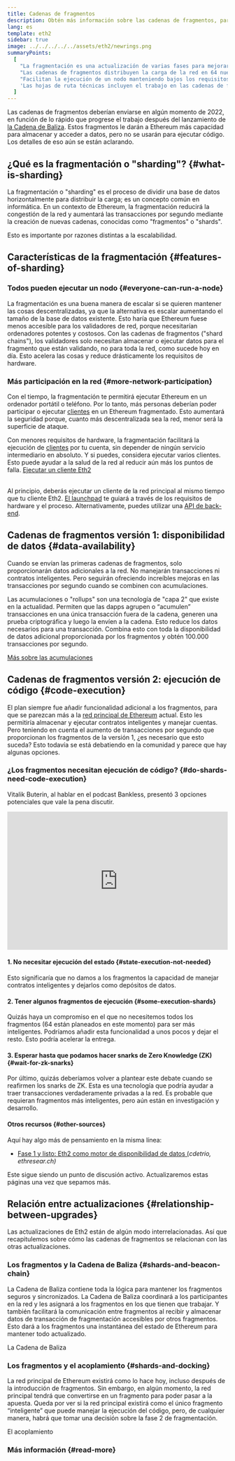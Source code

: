 ```yaml
---
title: Cadenas de fragmentos
description: Obtén más información sobre las cadenas de fragmentos, particiones de la red que proporcionan a Ethereum más capacidad de transacción y facilitan su ejecución.
lang: es
template: eth2
sidebar: true
image: ../../../../../assets/eth2/newrings.png
summaryPoints:
  [
    "La fragmentación es una actualización de varias fases para mejorar la escalabilidad y la capacidad de Ethereum.",
    "Las cadenas de fragmentos distribuyen la carga de la red en 64 nuevas cadenas.",
    "Facilitan la ejecución de un nodo manteniendo bajos los requisitos de hardware.",
    'Las hojas de ruta técnicas incluyen el trabajo en las cadenas de fragmentos en la "Fase 1" y potencialmente en la "Fase 2".',
  ]
---
```


<UpgradeStatus date="~2022">
  Las cadenas de fragmentos deberían enviarse en algún momento de 2022, en función de lo rápido que progrese el trabajo después del lanzamiento de <a href="/eth2/beacon-chain/">la Cadena de Baliza</a>. Estos fragmentos le darán a Ethereum más capacidad para almacenar y acceder a datos, pero no se usarán para ejecutar código. Los detalles de eso aún se están aclarando.
</UpgradeStatus>

## ¿Qué es la fragmentación o "sharding"? {#what-is-sharding}

La fragmentación o "sharding" es el proceso de dividir una base de datos horizontalmente para distribuir la carga; es un concepto común en informática. En un contexto de Ethereum, la fragmentación reducirá la congestión de la red y aumentará las transacciones por segundo mediante la creación de nuevas cadenas, conocidas como "fragmentos" o "shards".

Esto es importante por razones distintas a la escalabilidad.

## Características de la fragmentación {#features-of-sharding}

### Todos pueden ejecutar un nodo {#everyone-can-run-a-node}

La fragmentación es una buena manera de escalar si se quieren mantener las cosas descentralizadas, ya que la alternativa es escalar aumentando el tamaño de la base de datos existente. Esto haría que Ethereum fuese menos accesible para los validadores de red, porque necesitarían ordenadores potentes y costosos. Con las cadenas de fragmentos ("shard chains"), los validadores solo necesitan almacenar o ejecutar datos para el fragmento que están validando, no para toda la red, como sucede hoy en día. Esto acelera las cosas y reduce drásticamente los requisitos de hardware.

### Más participación en la red {#more-network-participation}

Con el tiempo, la fragmentación te permitirá ejecutar Ethereum en un ordenador portátil o teléfono. Por lo tanto, más personas deberían poder participar o ejecutar [clientes](/developers/docs/nodes-and-clients/) en un Ethereum fragmentado. Esto aumentará la seguridad porque, cuanto más descentralizada sea la red, menor será la superficie de ataque.

Con menores requisitos de hardware, la fragmentación facilitará la ejecución de [clientes](/developers/docs/nodes-and-clients/) por tu cuenta, sin depender de ningún servicio intermediario en absoluto. Y si puedes, considera ejecutar varios clientes. Esto puede ayudar a la salud de la red al reducir aún más los puntos de falla. [Ejecutar un cliente Eth2](/eth2/get-involved/)

<br />

<InfoBanner isWarning={true}>
  Al principio, deberás ejecutar un cliente de la red principal al mismo tiempo que tu cliente Eth2. <a href="https://launchpad.ethereum.org" target="_blank">El launchpad</a> te guiará a través de los requisitos de hardware y el proceso. Alternativamente, puedes utilizar una <a href="/developers/docs/apis/backend/#available-libraries">API de back-end</a>.
</InfoBanner>

## Cadenas de fragmentos versión 1: disponibilidad de datos {#data-availability}

Cuando se envían las primeras cadenas de fragmentos, solo proporcionarán datos adicionales a la red. No manejarán transacciones ni contratos inteligentes. Pero seguirán ofreciendo increíbles mejoras en las transacciones por segundo cuando se combinen con acumulaciones.

Las acumulaciones o "rollups" son una tecnología de "capa 2" que existe en la actualidad. Permiten que las dapps agrupen o “acumulen” transacciones en una única transacción fuera de la cadena, generen una prueba criptográfica y luego la envíen a la cadena. Esto reduce los datos necesarios para una transacción. Combina esto con toda la disponibilidad de datos adicional proporcionada por los fragmentos y obtén 100.000 transacciones por segundo.

[Más sobre las acumulaciones](/developers/docs/scaling/layer-2-rollups/#rollups)

## Cadenas de fragmentos versión 2: ejecución de código {#code-execution}

El plan siempre fue añadir funcionalidad adicional a los fragmentos, para que se parezcan más a la [red principal de Ethereum](/glossary/#mainnet) actual. Esto les permitiría almacenar y ejecutar contratos inteligentes y manejar cuentas. Pero teniendo en cuenta el aumento de transacciones por segundo que proporcionan los fragmentos de la versión 1, ¿es necesario que esto suceda? Esto todavía se está debatiendo en la comunidad y parece que hay algunas opciones.

### ¿Los fragmentos necesitan ejecución de código? {#do-shards-need-code-execution}

Vitalik Buterin, al hablar en el podcast Bankless, presentó 3 opciones potenciales que vale la pena discutir.

<iframe width="100%" height="315" src="https://www.youtube.com/embed/-R0j5AMUSzA?start=5841" frameborder="0" allow="accelerometer; autoplay; clipboard-write; encrypted-media; gyroscope; picture-in-picture" allowfullscreen mark="crwd-mark"></iframe>

#### 1. No necesitar ejecución del estado {#state-execution-not-needed}

Esto significaría que no damos a los fragmentos la capacidad de manejar contratos inteligentes y dejarlos como depósitos de datos.

#### 2. Tener algunos fragmentos de ejecución {#some-execution-shards}

Quizás haya un compromiso en el que no necesitemos todos los fragmentos (64 están planeados en este momento) para ser más inteligentes. Podríamos añadir esta funcionalidad a unos pocos y dejar el resto. Esto podría acelerar la entrega.

#### 3. Esperar hasta que podamos hacer snarks de Zero Knowledge (ZK) {#wait-for-zk-snarks}

Por último, quizás deberíamos volver a plantear este debate cuando se reafirmen los snarks de ZK. Esta es una tecnología que podría ayudar a traer transacciones verdaderamente privadas a la red. Es probable que requieran fragmentos más inteligentes, pero aún están en investigación y desarrollo.

#### Otros recursos {#other-sources}

Aquí hay algo más de pensamiento en la misma línea:

- [Fase 1 y listo: Eth2 como motor de disponibilidad de datos (](https://ethresear.ch/t/phase-one-and-done-eth2-as-a-data-availability-engine/5269/8)_cdetrio, ethresear.ch)_

Este sigue siendo un punto de discusión activo. Actualizaremos estas páginas una vez que sepamos más.

## Relación entre actualizaciones {#relationship-between-upgrades}

Las actualizaciones de Eth2 están de algún modo interrelacionadas. Así que recapitulemos sobre cómo las cadenas de fragmentos se relacionan con las otras actualizaciones.

### Los fragmentos y la Cadena de Baliza {#shards-and-beacon-chain}

La Cadena de Baliza contiene toda la lógica para mantener los fragmentos seguros y sincronizados. La Cadena de Baliza coordinará a los participantes en la red y les asignará a los fragmentos en los que tienen que trabajar. Y también facilitará la comunicación entre fragmentos al recibir y almacenar datos de transacción de fragmentación accesibles por otros fragmentos. Esto dará a los fragmentos una instantánea del estado de Ethereum para mantener todo actualizado.

<ButtonLink to="/eth2/beacon-chain/">La Cadena de Baliza</ButtonLink>

### Los fragmentos y el acoplamiento {#shards-and-docking}

La red principal de Ethereum existirá como lo hace hoy, incluso después de la introducción de fragmentos. Sin embargo, en algún momento, la red principal tendrá que convertirse en un fragmento para poder pasar a la apuesta. Queda por ver si la red principal existirá como el único fragmento “inteligente” que puede manejar la ejecución del código, pero, de cualquier manera, habrá que tomar una decisión sobre la fase 2 de fragmentación.

<ButtonLink to="/eth2/merge/">El acoplamiento</ButtonLink>

<Divider />

### Más información {#read-more}

<Eth2ShardChainsList />
